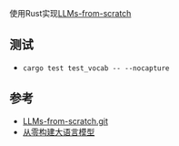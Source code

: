 使用Rust实现[LLMs-from-scratch](https://github.com/rasbt/LLMs-from-scratch.git)

## 测试
- `cargo test test_vocab -- --nocapture`

## 参考
- [LLMs-from-scratch.git](https://github.com/rasbt/LLMs-from-scratch.git)
- [从零构建大语言模型](https://www.bilibili.com/video/BV1brKazTEJt)

